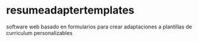 # resumeadaptertemplates
software web basado en formularios para crear adaptaciones a plantillas de curriculum personalizables
